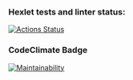 ### Hexlet tests and linter status:
[![Actions Status](https://github.com/lisa-gold/python-project-49/workflows/hexlet-check/badge.svg)](https://github.com/lisa-gold/python-project-49/actions)

### CodeClimate Badge
[![Maintainability](https://api.codeclimate.com/v1/badges/3cefe61c523850122157/maintainability)](https://codeclimate.com/github/lisa-gold/python-project-49/maintainability)
